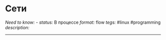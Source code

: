 # Сети
*Need to know:* -
*status:* В процессе
*format:* flow
*tegs:* #linux #programming
*description:*

---